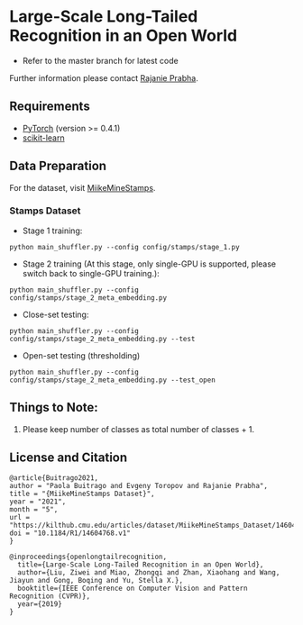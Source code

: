 # Large-Scale Long-Tailed Recognition in an Open World

* Refer to the master branch for latest code 

Further information please contact [Rajanie Prabha](mailto:rajanie.prabha@gmail.com).

## Requirements
* [PyTorch](https://pytorch.org/) (version >= 0.4.1)
* [scikit-learn](https://scikit-learn.org/stable/)

## Data Preparation
For the dataset, visit [MiikeMineStamps](https://kukuruza.github.io/MiikeMineStamps/).


### Stamps Dataset
- Stage 1 training:
```
python main_shuffler.py --config config/stamps/stage_1.py
```
- Stage 2 training (At this stage, only single-GPU is supported, please switch back to single-GPU training.):
```
python main_shuffler.py --config config/stamps/stage_2_meta_embedding.py
```
- Close-set testing:
```
python main_shuffler.py --config config/stamps/stage_2_meta_embedding.py --test
```
- Open-set testing (thresholding)
```
python main_shuffler.py --config config/stamps/stage_2_meta_embedding.py --test_open
```

## Things to Note:
1. Please keep number of classes as total number of classes + 1.

## License and Citation
```
@article{Buitrago2021,
author = "Paola Buitrago and Evgeny Toropov and Rajanie Prabha",
title = "{MiikeMineStamps Dataset}",
year = "2021",
month = "5",
url = "https://kilthub.cmu.edu/articles/dataset/MiikeMineStamps_Dataset/14604768",
doi = "10.1184/R1/14604768.v1"
}
```
```
@inproceedings{openlongtailrecognition,
  title={Large-Scale Long-Tailed Recognition in an Open World},
  author={Liu, Ziwei and Miao, Zhongqi and Zhan, Xiaohang and Wang, Jiayun and Gong, Boqing and Yu, Stella X.},
  booktitle={IEEE Conference on Computer Vision and Pattern Recognition (CVPR)},
  year={2019}
}
```
